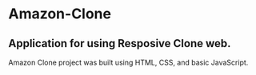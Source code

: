 # Amazon-Clone
## Application for using Resposive Clone web.
Amazon Clone project was built using HTML, CSS, and basic JavaScript.
